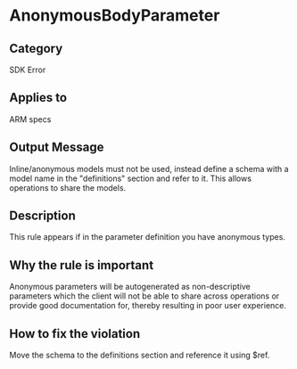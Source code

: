 # AnonymousBodyParameter

## Category

SDK Error

## Applies to

ARM specs

## Output Message

Inline/anonymous models must not be used, instead define a schema with a model name in the "definitions" section and refer to it. This allows operations to share the models.

## Description

This rule appears if in the parameter definition you have anonymous types.

## Why the rule is important

Anonymous parameters will be autogenerated as non-descriptive parameters which the client will not be able to share across operations or provide good documentation for, thereby resulting in poor user experience.

## How to fix the violation

Move the schema to the definitions section and reference it using $ref.
